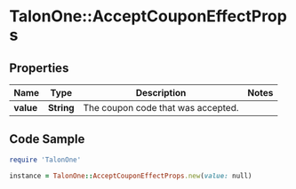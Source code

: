 # TalonOne::AcceptCouponEffectProps

## Properties

Name | Type | Description | Notes
------------ | ------------- | ------------- | -------------
**value** | **String** | The coupon code that was accepted. | 

## Code Sample

```ruby
require 'TalonOne'

instance = TalonOne::AcceptCouponEffectProps.new(value: null)
```


